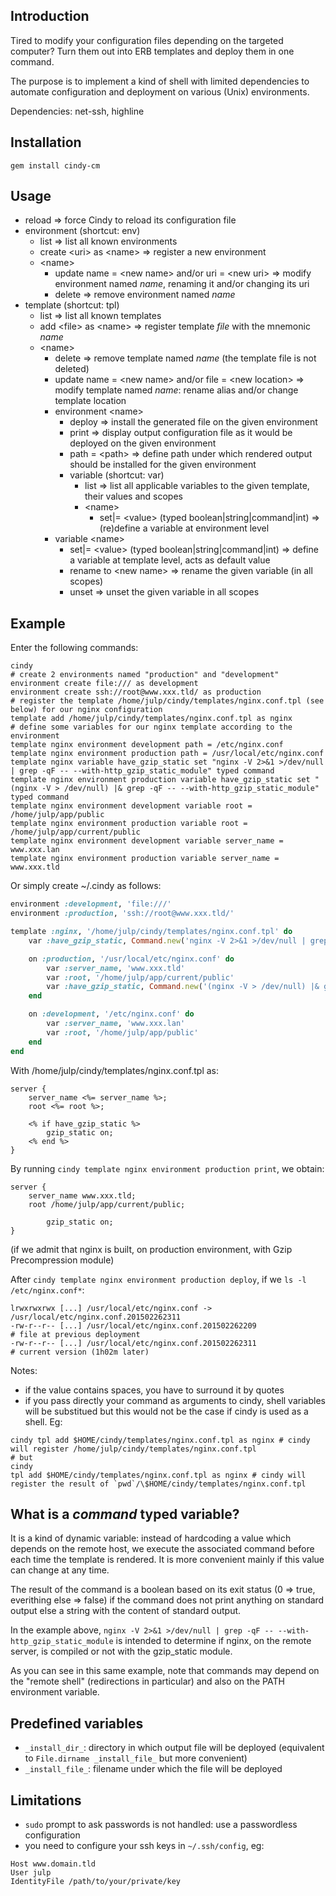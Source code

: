 ## Introduction

Tired to modify your configuration files depending on the targeted computer? Turn them out into ERB templates and deploy them in one command.

The purpose is to implement a kind of shell with limited dependencies to automate configuration and deployment on various (Unix) environments.

Dependencies: net-ssh, highline

## Installation

`gem install cindy-cm`

## Usage

* reload                                                                => force Cindy to reload its configuration file
* environment (shortcut: env)
    * list                                                              => list all known environments
    * create \<uri> as \<name>                                          => register a new environment
    * \<name>
        * update name = \<new name> and/or uri = \<new uri>             => modify environment named *name*, renaming it and/or changing its uri
        * delete                                                        => remove environment named *name*
* template (shortcut: tpl)
    * list                                                              => list all known templates
    * add \<file> as \<name>                                            => register template *file* with the mnemonic *name*
    * \<name>
        * delete                                                        => remove template named *name* (the template file is not deleted)
        * update name = \<new name> and/or file = \<new location>       => modify template named *name*: rename alias and/or change template location
        * environment \<name>
            * deploy                                                    => install the generated file on the given environment
            * print                                                     => display output configuration file as it would be deployed on the given environment
            * path = \<path>                                            => define path under which rendered output should be installed for the given environment
            * variable (shortcut: var)
                * list                                                  => list all applicable variables to the given template, their values and scopes
                * \<name>
                    * set|= \<value> (typed boolean|string|command|int) => (re)define a variable at environment level
        * variable \<name>
            * set|= \<value> (typed boolean|string|command|int)         => define a variable at template level, acts as default value
            * rename to \<new name>                                     => rename the given variable (in all scopes)
            * unset                                                     => unset the given variable in all scopes

## Example

Enter the following commands:
```
cindy
# create 2 environments named "production" and "development"
environment create file:/// as development
environment create ssh://root@www.xxx.tld/ as production
# register the template /home/julp/cindy/templates/nginx.conf.tpl (see below) for our nginx configuration
template add /home/julp/cindy/templates/nginx.conf.tpl as nginx
# define some variables for our nginx template according to the environment
template nginx environment development path = /etc/nginx.conf
template nginx environment production path = /usr/local/etc/nginx.conf
template nginx variable have_gzip_static set "nginx -V 2>&1 >/dev/null | grep -qF -- --with-http_gzip_static_module" typed command
template nginx environment production variable have_gzip_static set "(nginx -V > /dev/null) |& grep -qF -- --with-http_gzip_static_module" typed command
template nginx environment development variable root = /home/julp/app/public
template nginx environment production variable root = /home/julp/app/current/public
template nginx environment development variable server_name = www.xxx.lan
template nginx environment production variable server_name = www.xxx.tld
```

Or simply create ~/.cindy as follows:
```ruby
environment :development, 'file:///'
environment :production, 'ssh://root@www.xxx.tld/'

template :nginx, '/home/julp/cindy/templates/nginx.conf.tpl' do
    var :have_gzip_static, Command.new('nginx -V 2>&1 >/dev/null | grep -qF -- --with-http_gzip_static_module') # (ba|k)sh

    on :production, '/usr/local/etc/nginx.conf' do
        var :server_name, 'www.xxx.tld'
        var :root, '/home/julp/app/current/public'
        var :have_gzip_static, Command.new('(nginx -V > /dev/null) |& grep -qF -- --with-http_gzip_static_module') # (t)csh
    end

    on :development, '/etc/nginx.conf' do
        var :server_name, 'www.xxx.lan'
        var :root, '/home/julp/app/public'
    end
end
```

With /home/julp/cindy/templates/nginx.conf.tpl as:
```
server {
    server_name <%= server_name %>;
    root <%= root %>;

    <% if have_gzip_static %>
        gzip_static on;
    <% end %>
}
```

By running `cindy template nginx environment production print`, we obtain:
```
server {
    server_name www.xxx.tld;
    root /home/julp/app/current/public;

        gzip_static on;
}
```
(if we admit that nginx is built, on production environment, with Gzip Precompression module)

After `cindy template nginx environment production deploy`, if we `ls -l /etc/nginx.conf*`:
```
lrwxrwxrwx [...] /usr/local/etc/nginx.conf -> /usr/local/etc/nginx.conf.201502262311
-rw-r--r-- [...] /usr/local/etc/nginx.conf.201502262209                              # file at previous deployment
-rw-r--r-- [...] /usr/local/etc/nginx.conf.201502262311                              # current version (1h02m later)
```

Notes:
* if the value contains spaces, you have to surround it by quotes
* if you pass directly your command as arguments to cindy, shell variables will be substitued but this would not be the case if cindy is used
as a shell. Eg:
```
cindy tpl add $HOME/cindy/templates/nginx.conf.tpl as nginx # cindy will register /home/julp/cindy/templates/nginx.conf.tpl
# but
cindy
tpl add $HOME/cindy/templates/nginx.conf.tpl as nginx # cindy will register the result of `pwd`/\$HOME/cindy/templates/nginx.conf.tpl
```

## What is a *command* typed variable?

It is a kind of dynamic variable: instead of hardcoding a value which depends on the remote host, we execute the associated command before each
time the template is rendered. It is more convenient mainly if this value can change at any time.

The result of the command is a boolean based on its exit status (0 => true, everithing else => false) if the command does not print anything on
standard output else a string with the content of standard output.

In the example above, `nginx -V 2>&1 >/dev/null | grep -qF -- --with-http_gzip_static_module` is intended to determine if nginx, on the remote
server, is compiled or not with the gzip_static module.

As you can see in this same example, note that commands may depend on the "remote shell" (redirections in particular) and also on the PATH environment
variable.

## Predefined variables

* `_install_dir_`: directory in which output file will be deployed (equivalent to `File.dirname _install_file_` but more convenient)
* `_install_file_`: filename under which the file will be deployed

## Limitations

* `sudo` prompt to ask passwords is not handled: use a passwordless configuration
* you need to configure your ssh keys in `~/.ssh/config`, eg:

```
Host www.domain.tld
User julp
IdentityFile /path/to/your/private/key
```
